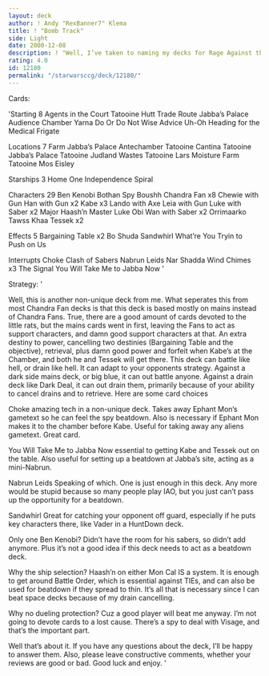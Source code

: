 ```yaml
---
layout: deck
author: ! Andy "RexBanner7" Klema
title: ! "Bomb Track"
side: Light
date: 2000-12-08
description: ! "Well, I’ve taken to naming my decks for Rage Against the Machine songs, so that explains the title. Other than that, this is a Chandra Fan deck."
rating: 4.0
id: 12180
permalink: "/starwarsccg/deck/12180/"
---
```

Cards: 

'Starting 8
Agents in the Court
Tatooine Hutt Trade Route
Jabba’s Palace Audience Chamber
Yarna
Do Or Do Not
Wise Advice
Uh-Oh
Heading for the Medical Frigate

Locations 7
Farm
Jabba’s Palace Antechamber
Tatooine Cantina
Tatooine Jabba’s Palace
Tatooine Judland Wastes
Tatooine Lars Moisture Farm
Tatooine Mos Eisley

Starships 3
Home One
Independence
Spiral

Characters 29
Ben Kenobi
Bothan Spy
Boushh
Chandra Fan x8
Chewie with Gun
Han with Gun x2
Kabe x3
Lando with Axe
Leia with Gun
Luke with Saber x2
Major Haash’n
Master Luke
Obi Wan with Saber x2
Orrimaarko
Tawss Khaa
Tessek x2

Effects 5
Bargaining Table x2
Bo Shuda
Sandwhirl
What’re You Tryin to Push on Us

Interrupts
Choke
Clash of Sabers
Nabrun Leids
Nar Shadda Wind Chimes x3
The Signal
You Will Take Me to Jabba Now
'

Strategy: '

Well, this is another non-unique deck from me. What seperates this from most Chandra Fan decks is that this deck is based mostly on mains instead of Chandra Fans. True, there are a good amount of cards devoted to the little rats, but the mains cards went in first, leaving the Fans to act as support characters, and damn good support characters at that. An extra destiny to power, cancelling two destinies (Bargaining Table and the objective), retrieval, plus damn good power and forfeit when Kabe’s at the Chamber, and both he and Tessek will get there. This deck can battle like hell, or drain like hell. It can adapt to your opponents strategy. Against a dark side mains deck, or big blue, it can out battle anyone. Against a drain deck like Dark Deal, it can out drain them, primarily because of your ability to cancel drains and to retrieve. Here are some card choices

Choke amazing tech in a non-unique deck. Takes away Ephant Mon’s gametext so he can feel the spy beatdown. Also is necessary if Ephant Mon makes it to the chamber before Kabe. Useful for taking away any aliens gametext. Great card.

You Will Take Me to Jabba Now essential to getting Kabe and Tessek out on the table. Also useful for setting up a beatdown at Jabba’s site, acting as a mini-Nabrun.

Nabrun Leids Speaking of which. One is just enough in this deck. Any more would be stupid because so many people play IAO, but you just can’t pass up the opportunity for a beatdown.

Sandwhirl Great for catching your opponent off guard, especially if he puts key characters there, like Vader in a HuntDown deck.

Only one Ben Kenobi? Didn’t have the room for his sabers, so didn’t add anymore. Plus it’s not a good idea if this deck needs to act as a beatdown deck.

Why the ship selection? Haash’n on either Mon Cal IS a system. It is enough to get around Battle Order, which is essential against TIEs, and can also be used for beatdown if they spread to thin. It’s all that is necessary since I can beat space decks because of my drain cancelling.

Why no dueling protection? Cuz a good player will beat me anyway. I’m not going to devote cards to a lost cause. There’s a spy to deal with Visage, and that’s the important part.

Well that’s about it. If you have any questions about the deck, I’ll be happy to answer them. Also, please leave constructive comments, whether your reviews are good or bad. Good luck and enjoy. '

